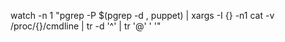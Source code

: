watch -n 1 "pgrep -P $(pgrep -d , puppet) | xargs -I {} -n1 cat -v /proc/{}/cmdline | tr -d '^' | tr '@' ' '"
